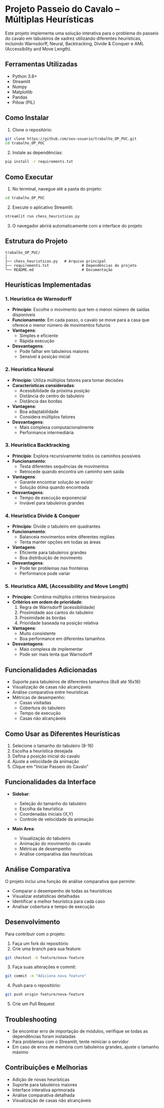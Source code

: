 # Projeto Passeio do Cavalo – Múltiplas Heurísticas

Este projeto implementa uma solução interativa para o problema do passeio do cavalo em tabuleiros de xadrez utilizando diferentes heurísticas, incluindo Warnsdorff, Neural, Backtracking, Divide & Conquer e AML (Accessibility and Move Length).

## Ferramentas Utilizadas

- Python 3.8+
- Streamlit
- Numpy
- Matplotlib
- Pandas
- Pillow (PIL)

## Como Instalar

1. Clone o repositório:
```bash
git clone https://github.com/seu-usuario/trabalho_OP_PUC.git
cd trabalho_OP_PUC
```

2. Instale as dependências:
```bash
pip install -r requirements.txt
```

## Como Executar

1. No terminal, navegue até a pasta do projeto:
```bash
cd trabalho_OP_PUC
```

2. Execute o aplicativo Streamlit:
```bash
streamlit run chess_heuristicas.py
```

3. O navegador abrirá automaticamente com a interface do projeto

## Estrutura do Projeto

```
trabalho_OP_PUC/
│
├── chess_heuristicas.py   # Arquivo principal
├── requirements.txt               # Dependências do projeto
└── README.md                      # Documentação
```

## Heurísticas Implementadas

### 1. Heurística de Warnsdorff
- **Princípio**: Escolhe o movimento que tem o menor número de saídas disponíveis
- **Funcionamento**: Em cada passo, o cavalo se move para a casa que oferece o menor número de movimentos futuros
- **Vantagens**: 
  - Simples e eficiente
  - Rápida execução
- **Desvantagens**: 
  - Pode falhar em tabuleiros maiores
  - Sensível à posição inicial

### 2. Heurística Neural
- **Princípio**: Utiliza múltiplos fatores para tomar decisões
- **Características consideradas**:
  - Acessibilidade da próxima posição
  - Distância do centro do tabuleiro
  - Distância das bordas
- **Vantagens**:
  - Boa adaptabilidade
  - Considera múltiplos fatores
- **Desvantagens**:
  - Mais complexa computacionalmente
  - Performance intermediária

### 3. Heurística Backtracking
- **Princípio**: Explora recursivamente todos os caminhos possíveis
- **Funcionamento**:
  - Testa diferentes sequências de movimentos
  - Retrocede quando encontra um caminho sem saída
- **Vantagens**:
  - Garante encontrar solução se existir
  - Solução ótima quando encontrada
- **Desvantagens**:
  - Tempo de execução exponencial
  - Inviável para tabuleiros grandes

### 4. Heurística Divide & Conquer
- **Princípio**: Divide o tabuleiro em quadrantes
- **Funcionamento**:
  - Balanceia movimentos entre diferentes regiões
  - Tenta manter opções em todas as áreas
- **Vantagens**:
  - Eficiente para tabuleiros grandes
  - Boa distribuição de movimento
- **Desvantagens**:
  - Pode ter problemas nas fronteiras
  - Performance pode variar

### 5. Heurística AML (Accessibility and Move Length)
- **Princípio**: Combina múltiplos critérios hierárquicos
- **Critérios em ordem de prioridade**:
  1. Regra de Warnsdorff (acessibilidade)
  2. Proximidade aos cantos do tabuleiro
  3. Proximidade às bordas
  4. Prioridade baseada na posição relativa
- **Vantagens**:
  - Muito consistente
  - Boa performance em diferentes tamanhos
- **Desvantagens**:
  - Mais complexa de implementar
  - Pode ser mais lenta que Warnsdorff

## Funcionalidades Adicionadas

- Suporte para tabuleiros de diferentes tamanhos (8x8 até 16x16)
- Visualização de casas não alcançáveis
- Análise comparativa entre heurísticas
- Métricas de desempenho:
  - Casas visitadas
  - Cobertura do tabuleiro
  - Tempo de execução
  - Casas não alcançáveis

## Como Usar as Diferentes Heurísticas

1. Selecione o tamanho do tabuleiro (8-16)
2. Escolha a heurística desejada
3. Defina a posição inicial do cavalo
4. Ajuste a velocidade da animação
5. Clique em "Iniciar Passeio do Cavalo"

## Funcionalidades da Interface

- **Sidebar**: 
  - Seleção do tamanho do tabuleiro
  - Escolha da heurística
  - Coordenadas iniciais (X,Y)
  - Controle de velocidade da animação

- **Main Area**:
  - Visualização do tabuleiro
  - Animação do movimento do cavalo
  - Métricas de desempenho
  - Análise comparativa das heurísticas

## Análise Comparativa

O projeto inclui uma função de análise comparativa que permite:
- Comparar o desempenho de todas as heurísticas
- Visualizar estatísticas detalhadas
- Identificar a melhor heurística para cada caso
- Analisar cobertura e tempo de execução

## Desenvolvimento

Para contribuir com o projeto:

1. Faça um fork do repositório
2. Crie uma branch para sua feature:
```bash
git checkout -b feature/nova-feature
```
3. Faça suas alterações e commit:
```bash
git commit -m "Adiciona nova feature"
```
4. Push para o repositório:
```bash
git push origin feature/nova-feature
```
5. Crie um Pull Request

## Troubleshooting

- Se encontrar erro de importação de módulos, verifique se todas as dependências foram instaladas
- Para problemas com o Streamlit, tente reiniciar o servidor
- Em caso de erros de memória com tabuleiros grandes, ajuste o tamanho máximo

## Contribuições e Melhorias

- Adição de novas heurísticas
- Suporte para tabuleiros maiores
- Interface interativa aprimorada
- Análise comparativa detalhada
- Visualização de casas não alcançáveis
